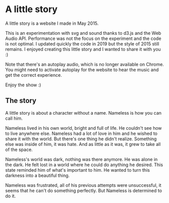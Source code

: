 # A little story

A little story is a website I made in May 2015.

This is an experimentation with svg and sound thanks to d3.js and the Web Audio API.
Performance was not the focus on the experiment and the code is not optimal. I updated quickly the code in 2019 but the style of 2015 still remains.
I enjoyed creating this little story and I wanted to share it with you :)

Note that there's an autoplay audio, which is no longer available on Chrome. You might need to activate autoplay for the website to hear the music and get the correct experience.

Enjoy the show :)

## The story

A little story is about a character without a name. Nameless is how you can call him.

Nameless lived in his own world, bright and full of life. He couldn't see how to live anywhere else. Nameless had a lot of love in him and he wished to share it with the world. But there's one thing he didn't realize. Something else was inside of him, it was hate. And as little as it was, it grew to take all of the space.

Nameless's world was dark, nothing was there anymore. He was alone in the dark. He felt lost in a world where he could do anything he desired. This state reminded him of what's important to him. He wanted to turn this darkness into a beautiful thing.

Nameless was frustrated, all of his previous attempts were unsuccessful, it seems that he can't do something perfectly. But Nameless is determined to do it.

